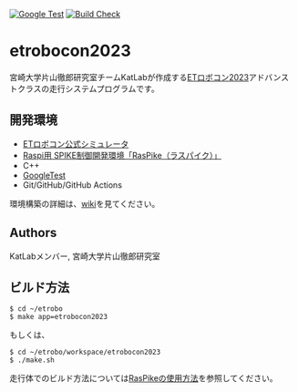 [![Google Test](https://github.com/KatLab-MiyazakiUniv/etrobocon2023/actions/workflows/google-test.yaml/badge.svg)](https://github.com/KatLab-MiyazakiUniv/etrobocon2023/actions/workflows/google-test.yaml)
[![Build Check](https://github.com/KatLab-MiyazakiUniv/etrobocon2023/actions/workflows/build-check.yaml/badge.svg)](https://github.com/KatLab-MiyazakiUniv/etrobocon2023/actions/workflows/build-check.yaml)

# etrobocon2023
宮崎大学片山徹郎研究室チームKatLabが作成する[ETロボコン2023](https://www.etrobo.jp/)アドバンストクラスの走行システムプログラムです。


## 開発環境
- [ETロボコン公式シミュレータ](https://github.com/ETrobocon/etrobo)
- [Raspi用 SPIKE制御開発環境「RasPike（ラスパイク）」](https://github.com/ETrobocon/RasPike)
- C++
- [GoogleTest](https://github.com/google/googletest)
- Git/GitHub/GitHub Actions

環境構築の詳細は、[wiki](https://github.com/KatLab-MiyazakiUniv/etrobocon2023/wiki)を見てください。

## Authors
KatLabメンバー, 宮崎大学片山徹郎研究室

## ビルド方法
```
$ cd ~/etrobo
$ make app=etrobocon2023
```
もしくは、
```
$ cd ~/etrobo/workspace/etrobocon2023
$ ./make.sh
```

走行体でのビルド方法については[RasPikeの使用方法](https://github.com/KatLab-MiyazakiUniv/etrobocon2023/wiki/RasPike%E3%81%AE%E4%BD%BF%E7%94%A8%E6%96%B9%E6%B3%95)を参照してください。